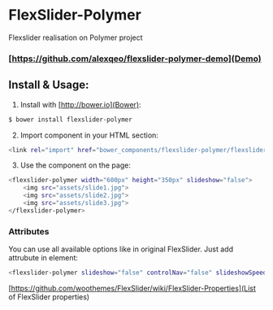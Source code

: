 # FlexSlider-Polymer

Flexslider realisation on Polymer project

### [https://github.com/alexqeo/flexslider-polymer-demo](Demo)

## Install & Usage:

1. Install with [http://bower.io](Bower):

```bash
$ bower install flexslider-polymer
```

2. Import component in your HTML <head> section:

```bash
<link rel="import" href="bower_components/flexslider-polymer/flexslider-polymer.html">
```

3. Use the component on the page:

```bash
<flexslider-polymer width="600px" height="350px" slideshow="false">
	<img src="assets/slide1.jpg">
	<img src="assets/slide2.jpg">
	<img src="assets/slide3.jpg">
</flexslider-polymer>
```

### Attributes

You can use all available options like in original FlexSlider. Just add attrubute in <flexslider-polymer> element:

```bash
<flexslider-polymer slideshow="false" controlNav="false" slideshowSpeed="1000" startAt="2">
```

[https://github.com/woothemes/FlexSlider/wiki/FlexSlider-Properties](List of FlexSlider properties)